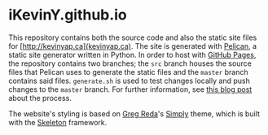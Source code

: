 # iKevinY.github.io

This repository contains both the source code and also the static site files for [http://kevinyap.ca](kevinyap.ca). The site is generated with [Pelican](http://getpelican.com), a static site generator written in Python. In order to host with [GitHub Pages](http://pages.github.com), the repository contains two branches; the `src` branch houses the source files that Pelican uses to generate the static files and the `master` branch contains said files. `generate.sh` is used to test changes locally and push changes to the `master` branch. For further information, see [this blog post](http://kevinyap.ca/2013/12/hosting-with-github-pages/) about the process.

The website's styling is based on [Greg Reda](http://www.gregreda.com)'s [Simply](https://github.com/gjreda/gregreda.com/tree/master/theme/simply) theme, which is built with the [Skeleton](http://www.getskeleton.com) framework.
